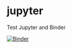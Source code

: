 # jupyter
Test Jupyter and Binder

[![Binder](https://mybinder.org/badge_logo.svg)](https://mybinder.org/v2/gh/jotaborrajo/jupyter.git/master)
